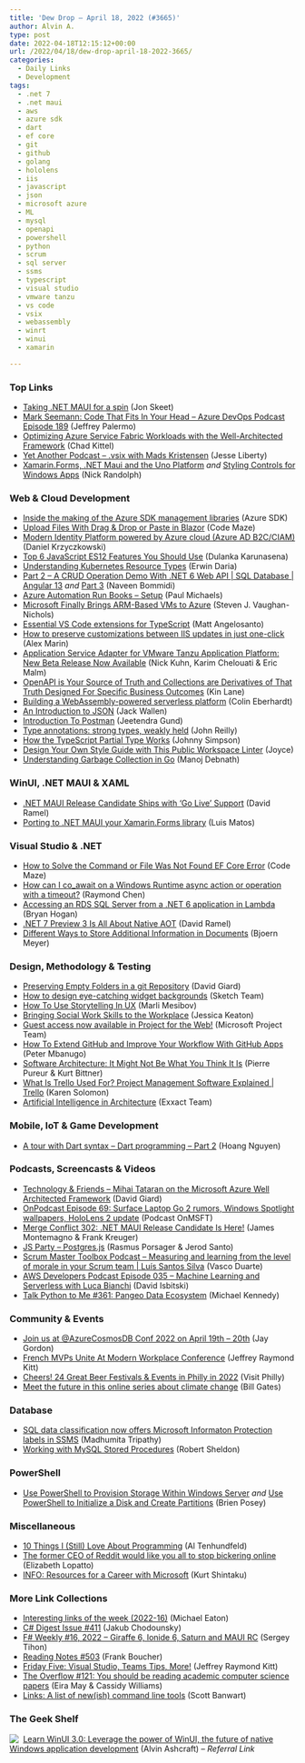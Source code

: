 ```yaml
---
title: 'Dew Drop – April 18, 2022 (#3665)'
author: Alvin A.
type: post
date: 2022-04-18T12:15:12+00:00
url: /2022/04/18/dew-drop-april-18-2022-3665/
categories:
  - Daily Links
  - Development
tags:
  - .net 7
  - .net maui
  - aws
  - azure sdk
  - dart
  - ef core
  - git
  - github
  - golang
  - hololens
  - iis
  - javascript
  - json
  - microsoft azure
  - ML
  - mysql
  - openapi
  - powershell
  - python
  - scrum
  - sql server
  - ssms
  - typescript
  - visual studio
  - vmware tanzu
  - vs code
  - vsix
  - webassembly
  - winrt
  - winui
  - xamarin

---
```

### <a name="top"></a>Top Links

  * <a href="https://codeblog.jonskeet.uk/2022/04/16/taking-net-maui-for-a-spin/" target="_blank" rel="noopener">Taking .NET MAUI for a spin</a> (Jon Skeet)
  * <a href="http://feed.azuredevops.show/mark-seemann-code-that-fits-in-your-head-episode-189" target="_blank" rel="noopener">Mark Seemann: Code That Fits In Your Head &#8211; Azure DevOps Podcast Episode 189</a> (Jeffrey Palermo)
  * <a href="https://techcommunity.microsoft.com/t5/azure-architecture-blog/optimizing-azure-service-fabric-workloads-with-the-well/ba-p/3285776?WT.mc_id=DOP-MVP-4025064" target="_blank" rel="noopener">Optimizing Azure Service Fabric Workloads with the Well-Architected Framework</a> (Chad Kittel)
  * <a href="https://jesseliberty.com/2022/04/15/vsix-with-mads-kristensen/" target="_blank" rel="noopener">Yet Another Podcast &#8211; .vsix with Mads Kristensen</a> (Jesse Liberty)
  * <a href="https://nicksnettravels.builttoroam.com/multi-platform-comparison/?utm_source=rss&utm_medium=rss&utm_campaign=multi-platform-comparison" target="_blank" rel="noopener">Xamarin.Forms, .NET Maui and the Uno Platform</a> _and_ <a href="https://nicksnettravels.builttoroam.com/styling-controls-for-windows-apps/?utm_source=rss&utm_medium=rss&utm_campaign=styling-controls-for-windows-apps" target="_blank" rel="noopener">Styling Controls for Windows Apps</a> (Nick Randolph)



### <a name="web"></a>Web & Cloud Development

  * <a href="https://devblogs.microsoft.com/azure-sdk/inside-the-making-of-the-azure-sdk-management-libraries/?WT.mc_id=DOP-MVP-4025064" target="_blank" rel="noopener">Inside the making of the Azure SDK management libraries</a> (Azure SDK)
  * <a href="https://code-maze.com/upload-files-drag-drop-paste-blazor/" target="_blank" rel="noopener">Upload Files With Drag & Drop or Paste in Blazor</a> (Code Maze)
  * <a href="https://techmindfactory.com/Modern-Identity-Platform-On-Azure/" target="_blank" rel="noopener">Modern Identity Platform powered by Azure cloud (Azure AD B2C/CIAM)</a> (Daniel Krzyczkowski)
  * <a href="https://www.syncfusion.com/blogs/post/top-6-javascript-es12-features-you-should-use.aspx" target="_blank" rel="noopener">Top 6 JavaScript ES12 Features You Should Use</a> (Dulanka Karunasena)
  * <a href="https://thenewstack.io/understanding-kubernetes-resource-types/" target="_blank" rel="noopener">Understanding Kubernetes Resource Types</a> (Erwin Daria)
  * <a href="https://www.learmoreseekmore.com/2022/04/part-2-a-crud-operation-demo-with-dotne6-web-api-sql-database-angular13.html" target="_blank" rel="noopener">Part 2 &#8211; A CRUD Operation Demo With .NET 6 Web API | SQL Database | Angular 13</a> _and_ <a href="https://www.learmoreseekmore.com/2022/04/part-3-a-crud-operation-demo-with-dotne6-web-api-sql-database-angular13.html" target="_blank" rel="noopener">Part 3</a> (Naveen Bommidi)
  * <a href="https://www.pmichaels.net/2022/04/16/azure-automation-run-books-setup/?utm_source=rss&utm_medium=rss&utm_campaign=azure-automation-run-books-setup" target="_blank" rel="noopener">Azure Automation Run Books – Setup</a> (Paul Michaels)
  * <a href="https://thenewstack.io/microsoft-finally-brings-arm-based-vms-to-azure/" target="_blank" rel="noopener">Microsoft Finally Brings ARM-Based VMs to Azure</a> (Steven J. Vaughan-Nichols)
  * <a href="https://dev.to/logrocket/essential-vs-code-extensions-for-typescript-3e5l" target="_blank" rel="noopener">Essential VS Code extensions for TypeScript</a> (Matt Angelosanto)
  * <a href="https://www.advancedinstaller.com/preserve-customizations-iis-updates.html" target="_blank" rel="noopener">How to preserve customizations between IIS updates in just one-click</a> (Alex Marin)
  * <a href="https://tanzu.vmware.com/content/home-page/application-service-adapter-for-vmware-tanzu-application-platform-beta" target="_blank" rel="noopener">Application Service Adapter for VMware Tanzu Application Platform: New Beta Release Now Available</a> (Nick Kuhn, Karim Chelouati & Eric Malm)
  * <a href="http://apievangelist.com/2022/04/16/openapi-is-your-source-of-truth-and-collections-are-derivitives-of-that-truth-designed-for-specific-business-outcomes/" target="_blank" rel="noopener">OpenAPI is Your Source of Truth and Collections are Derivatives of That Truth Designed For Specific Business Outcomes</a> (Kin Lane)
  * <a href="https://blog.scottlogic.com/2022/04/16/wasm-faas.html" target="_blank" rel="noopener">Building a WebAssembly-powered serverless platform</a> (Colin Eberhardt)
  * <a href="https://thenewstack.io/an-introduction-to-json/" target="_blank" rel="noopener">An Introduction to JSON</a> (Jack Wallen)
  * <a href="https://www.c-sharpcorner.com/article/introduction-to-postman/" target="_blank" rel="noopener">Introduction To Postman</a> (Jeetendra Gund)
  * <a href="https://blog.johnnyreilly.com/2022/04/16/type-annotations-strong-types-weakly-held" target="_blank" rel="noopener">Type annotations: strong types, weakly held</a> (John Reilly)
  * <a href="https://dzone.com/articles/how-the-typescript-partial-type-works" target="_blank" rel="noopener">How the TypeScript Partial Type Works</a> (Johnny Simpson)
  * <a href="https://blog.postman.com/design-your-style-guide-public-workspace-linter/" target="_blank" rel="noopener">Design Your Own Style Guide with This Public Workspace Linter</a> (Joyce)
  * <a href="https://www.developer.com/languages/garbage-collection-go/" target="_blank" rel="noopener">Understanding Garbage Collection in Go</a> (Manoj Debnath)



### <a name="silverlight"></a>WinUI, .NET MAUI & XAML

  * <a href="https://visualstudiomagazine.com/articles/2022/04/15/net-maui-rc.aspx" target="_blank" rel="noopener">.NET MAUI Release Candidate Ships with &#8216;Go Live&#8217; Support</a> (David Ramel)
  * <a href="https://luismts.com/porting-to-net-maui-xamarin-forms-library/" target="_blank" rel="noopener">Porting to .NET MAUI your Xamarin.Forms library</a> (Luis Matos)



### <a name="dotnet"></a>Visual Studio & .NET

  * <a href="https://code-maze.com/ef-core-solve-command-or-file-was-not-found/" target="_blank" rel="noopener">How to Solve the Command or File Was Not Found EF Core Error</a> (Code Maze)
  * <a href="https://devblogs.microsoft.com/oldnewthing/20220415-00/?p=106486" target="_blank" rel="noopener">How can I co_await on a Windows Runtime async action or operation with a timeout?</a> (Raymond Chen)
  * <a href="https://nodogmablog.bryanhogan.net/2022/04/accessing-an-rds-sql-server-from-a-net-6-application-in-lambda/" target="_blank" rel="noopener">Accessing an RDS SQL Server from a .NET 6 application in Lambda</a> (Bryan Hogan)
  * <a href="https://visualstudiomagazine.com/articles/2022/04/15/net-7-preview-3.aspx" target="_blank" rel="noopener">.NET 7 Preview 3 Is All About Native AOT</a> (David Ramel)
  * <a href="https://www.textcontrol.com/blog/2022/04/15/different-ways-to-store-additional-information-in-documents/" target="_blank" rel="noopener">Different Ways to Store Additional Information in Documents</a> (Bjoern Meyer)



### <a name="design"></a>Design, Methodology & Testing

  * <a href="https://davidgiard.com/preserving-empty-folders-in-a-git-repository" target="_blank" rel="noopener">Preserving Empty Folders in a git Repository</a> (David Giard)
  * <a href="https://www.sketch.com/blog/2022/04/15/creating-widget-backgrounds/" target="_blank" rel="noopener">How to design eye-catching widget backgrounds</a> (Sketch Team)
  * <a href="https://smashingmagazine.com/2022/04/use-storytelling-ux/" target="_blank" rel="noopener">How To Use Storytelling In UX</a> (Marli Mesibov)
  * <a href="https://auth0.com/blog/bringing-social-work-skills-to-the-workplace/" target="_blank" rel="noopener">Bringing Social Work Skills to the Workplace</a> (Jessica Keaton)
  * <a href="https://techcommunity.microsoft.com/t5/project-blog/guest-access-now-available-in-project-for-the-web/ba-p/3287168?WT.mc_id=DOP-MVP-4025064" target="_blank" rel="noopener">Guest access now available in Project for the Web!</a> (Microsoft Project Team)
  * <a href="https://www.telerik.com/blogs/how-to-extend-github-improve-workflow-github-apps" target="_blank" rel="noopener">How To Extend GitHub and Improve Your Workflow With GitHub Apps</a> (Peter Mbanugo)
  * <a href="https://www.infoq.com/articles/what-software-architecture/" target="_blank" rel="noopener">Software Architecture: It Might Not Be What You Think It Is</a> (Pierre Pureur & Kurt Bittner)
  * <a href="https://blog.trello.com/what-is-trello-used-for" target="_blank" rel="noopener">What Is Trello Used For? Project Management Software Explained | Trello</a> (Karen Solomon)
  * <a href="https://exxactcorp.com/blog/Deep-Learning/ai-in-architecture" target="_blank" rel="noopener">Artificial Intelligence in Architecture</a> (Exxact Team)



### <a name="mobile"></a>Mobile, IoT & Game Development

  * <a href="https://dev.to/hoangnguyen0403/a-tour-with-dart-syntax-dart-programming-part-2-136l" target="_blank" rel="noopener">A tour with Dart syntax &#8211; Dart programming &#8211; Part 2</a> (Hoang Nguyen)



### <a name="podcasts"></a>Podcasts, Screencasts & Videos

  * <a href="https://davidgiard.com/mihai-tataran-on-the-microsoft-azure-well-architected-framework" target="_blank" rel="noopener">Technology & Friends &#8211; Mihai Tataran on the Microsoft Azure Well Architected Framework</a> (David Giard)
  * <a href="https://www.onmsft.com/videos/onpodcast-episode-69-surface-laptop-go-2-more" target="_blank" rel="noopener">OnPodcast Episode 69: Surface Laptop Go 2 rumors, Windows Spotlight wallpapers, HoloLens 2 update</a> (Podcast OnMSFT)
  * <a href="http://www.mergeconflict.fm/302" target="_blank" rel="noopener">Merge Conflict 302: .NET MAUI Release Candidate Is Here!</a> (James Montemagno & Frank Kreuger)
  * <a href="https://changelog.com/jsparty/221" target="_blank" rel="noopener">JS Party &#8211; Postgres.js</a> (Rasmus Porsager & Jerod Santo)
  * <a href="https://scrummastertoolbox.libsyn.com/measuring-and-learning-from-the-level-of-morale-in-your-scrum-team-lus-santos-silva" target="_blank" rel="noopener">Scrum Master Toolbox Podcast &#8211; Measuring and learning from the level of morale in your Scrum team | Luís Santos Silva</a> (Vasco Duarte)
  * <a href="https://soundcloud.com/awsdevelopers/episode-035-machine-learning-and-serverless-with-luca-bianchi" target="_blank" rel="noopener">AWS Developers Podcast Episode 035 &#8211; Machine Learning and Serverless with Luca Bianchi</a> (David Isbitski)
  * <a href="https://talkpython.fm/episodes/show/361/pangeo-data-ecosystem" target="_blank" rel="noopener">Talk Python to Me #361: Pangeo Data Ecosystem</a> (Michael Kennedy)



### <a name="events"></a>Community & Events

  * <a href="https://dev.to/azure/join-us-at-azurecosmosdb-conf-april-19th-20th-2022-29ml" target="_blank" rel="noopener">Join us at @AzureCosmosDB Conf 2022 on April 19th &#8211; 20th</a> (Jay Gordon)
  * <a href="https://techcommunity.microsoft.com/t5/microsoft-mvp-award-program-blog/french-mvps-unite-at-modern-workplace-conference/ba-p/3286338?WT.mc_id=DOP-MVP-4025064" target="_blank" rel="noopener">French MVPs Unite At Modern Workplace Conference</a> (Jeffrey Raymond Kitt)
  * <a href="https://www.visitphilly.com/articles/philadelphia/top-beer-festivals-coming-to-philadelphia/" target="_blank" rel="noopener">Cheers! 24 Great Beer Festivals & Events in Philly in 2022</a> (Visit Philly)
  * <a href="https://www.gatesnotes.com/Energy/Wondrium-Solving-for-Zero" target="_blank" rel="noopener">Meet the future in this online series about climate change</a> (Bill Gates)



### <a name="sql"></a>Database

  * <a href="https://techcommunity.microsoft.com/t5/azure-sql-blog/sql-data-classification-now-offers-microsoft-informaton/ba-p/3287960?WT.mc_id=DOP-MVP-4025064" target="_blank" rel="noopener">SQL data classification now offers Microsoft Informaton Protection labels in SSMS</a> (Madhumita Tripathy)
  * <a href="https://www.red-gate.com/simple-talk/databases/mysql/working-with-mysql-stored-procedures/" target="_blank" rel="noopener">Working with MySQL Stored Procedures</a> (Robert Sheldon)



### <a name="ps"></a>PowerShell

  * <a href="https://www.itprotoday.com/windows-server/use-powershell-provision-storage-within-windows-server" target="_blank" rel="noopener">Use PowerShell to Provision Storage Within Windows Server</a> _and_ <a href="https://www.itprotoday.com/windows-server/use-powershell-initialize-disk-and-create-partitions" target="_blank" rel="noopener">Use PowerShell to Initialize a Disk and Create Partitions</a> (Brien Posey)



### <a name="misc"></a>Miscellaneous

  * <a href="https://www.simplethread.com/10-things-i-still-love-about-programming/" target="_blank" rel="noopener">10 Things I (Still) Love About Programming</a> (Al Tenhundfeld)
  * <a href="https://www.theverge.com/2022/4/15/23026971/reddit-elon-musk-moderation-yishan-wong" target="_blank" rel="noopener">The former CEO of Reddit would like you all to stop bickering online</a> (Elizabeth Lopatto)
  * <a href="http://kurtsh.com/2022/04/15/info-resources-for-a-career-with-microsoft/" target="_blank" rel="noopener">INFO: Resources for a Career with Microsoft</a> (Kurt Shintaku)



### <a name="links"></a>More Link Collections

  * <a href="https://samestuffdifferentday.com/2022/04/18/interesting-links-of-the-week-2022-16/" target="_blank" rel="noopener">Interesting links of the week (2022-16)</a> (Michael Eaton)
  * <a href="https://csharpdigest.net/digests/411" target="_blank" rel="noopener">C# Digest Issue #411</a> (Jakub Chodounsky)
  * <a href="https://sergeytihon.com/2022/04/16/f-weekly-15-2022-giraffe-6-ionide-6-saturn-and-maui-rc/" target="_blank" rel="noopener">F# Weekly #16, 2022 – Giraffe 6, Ionide 6, Saturn and MAUI RC</a> (Sergey Tihon)
  * <a href="https://www.frankysnotes.com/2022/04/reading-notes-503.html" target="_blank" rel="noopener">Reading Notes #503</a> (Frank Boucher)
  * <a href="https://techcommunity.microsoft.com/t5/microsoft-mvp-award-program-blog/friday-five-visual-studio-teams-tips-more/ba-p/3285966?WT.mc_id=DOP-MVP-4025064" target="_blank" rel="noopener">Friday Five: Visual Studio, Teams Tips, More!</a> (Jeffrey Raymond Kitt)
  * <a href="https://stackoverflow.blog/2022/04/15/the-overflow-121-you-should-be-reading-academic-computer-science-papers/" target="_blank" rel="noopener">The Overflow #121: You should be reading academic computer science papers</a> (Eira May & Cassidy Williams)
  * <a href="https://scottbanwart.com/blog/2022/04/links-a-list-of-new-ish-command-line-tools/" target="_blank" rel="noopener">Links: A list of new(ish) command line tools</a> (Scott Banwart)



### <a name="shelf"></a>The Geek Shelf

<a href="https://www.amazon.com/dp/1800208669/?tag=amavin-20" target="_blank" rel="noopener"><img decoding="async" align="left" style="margin: 0px 4px 0px 0px; border: 0px currentcolor; border-image: none; float: left; display: inline; background-image: none;" src="https://m.media-amazon.com/images/I/41Z9lMC71WL._SS135_.jpg" border="0" /></a>&nbsp;<a href="https://www.amazon.com/dp/1800208669/?tag=amavin-20" target="_blank" rel="noopener">Learn WinUI 3.0: Leverage the power of WinUI, the future of native Windows application development</a> (Alvin Ashcraft) _&#8211; Referral Link_